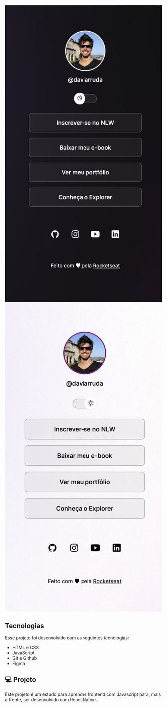<img src="./Discover/assets/dark-project.png"><img src="./Discover/assets/light-project.png">

## Tecnologias

Esse projeto foi desenvolvido com as seguintes tecnologias:

- HTML e CSS
- JavaScript
- Git e Github
- Figma

## 💻 Projeto

Este projeto é um estudo para aprender frontend com Javascript para, mais à frente, ser desenvolvido com React Native.
